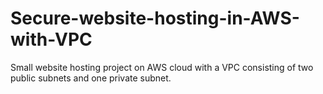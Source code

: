 # Secure-website-hosting-in-AWS-with-VPC
Small website hosting project on AWS cloud with a VPC consisting of two public subnets and one private subnet.
